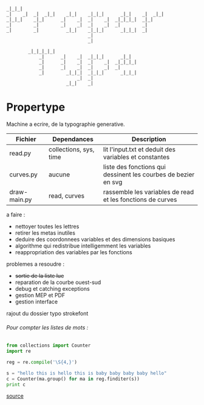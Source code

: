 ```
_|_|_|                                                    
_|    _|  _|  _|_|    _|_|    _|_|_|      _|_|    _|  _|_|
_|_|_|    _|_|      _|    _|  _|    _|  _|_|_|_|  _|_|    
_|        _|        _|    _|  _|    _|  _|        _|      
_|        _|          _|_|    _|_|_|      _|_|_|  _|      
                              _|                          
                              _|                                            

        _|_|_|_|_|                                
            _|      _|    _|  _|_|_|      _|_|    
            _|      _|    _|  _|    _|  _|_|_|_|  
            _|      _|    _|  _|    _|  _|        
            _|        _|_|_|  _|_|_|      _|_|_|  
                          _|  _|                  
                      _|_|    _|
```
                    
# Propertype

Machine a ecrire, de la typographie generative.


Fichier | Dependances | Description
--------|-------------|------------
read.py| collections, sys, time | lit l'input.txt et deduit des variables et constantes
curves.py|aucune| liste des fonctions qui dessinent les courbes de bezier en svg
draw-main.py| read, curves | rassemble les variables de read et les fonctions de curves

a faire :
- nettoyer toutes les lettres
- retirer les metas inutiles
- deduire des coordonnees variables et des dimensions basiques
- algorithme qui redistribue intelligemment les variables
- reappropriation des variables par les fonctions

problemes a resoudre :
- ~~sortie de la liste lue~~
- reparation de la courbe ouest-sud
- debug et catching exceptions
- gestion MEP et PDF
- gestion interface


rajout du dossier typo strokefont

###### Pour compter les listes de mots :

```python
from collections import Counter
import re

reg = re.compile('\S{4,}')

s = "hello this is hello this is baby baby baby baby hello"
c = Counter(ma.group() for ma in reg.finditer(s))
print c
```
[source](http://stackoverflow.com/questions/15238276/ddg#15238332)

